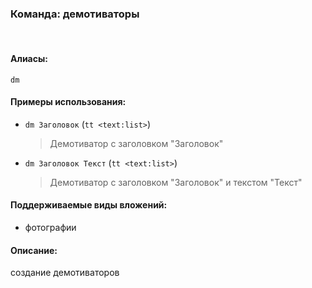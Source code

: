 ### **Команда: демотиваторы**
<br>

#### **Алиасы**:
`dm`


#### **Примеры использования**:
- `dm Заголовок` (`tt <text:list>`)
  > Демотиватор с заголовком "Заголовок"
- `dm Заголовок Текст` (`tt <text:list>`)
  > Демотиватор с заголовком "Заголовок" и текстом "Текст"


#### **Поддерживаемые виды вложений**:
- фотографии


#### **Описание**:
создание демотиваторов
